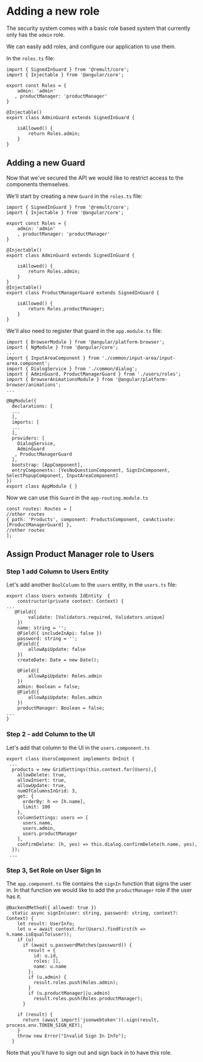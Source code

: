 # Adding a new role
The security system comes with a basic role based system that currently only has the `admin` role.

We can easily add roles, and configure our application to use them.

In the `roles.ts` file:
```ts{6}
import { SignedInGuard } from '@remult/core';
import { Injectable } from '@angular/core';

export const Roles = { 
    admin: 'admin'
   , productManager: 'productManager'
}

@Injectable()
export class AdminGuard extends SignedInGuard {

    isAllowed() {
        return Roles.admin;
    }
} 
```

## Adding a new Guard
Now that we've secured the API we would like to restrict access to the components themselves.

We'll start by creating a new `Guard` in the `roles.ts` file:
```ts{16-22}
import { SignedInGuard } from '@remult/core';
import { Injectable } from '@angular/core';

export const Roles = { 
    admin: 'admin'
    , productManager: 'productManager'
}

@Injectable()
export class AdminGuard extends SignedInGuard {

    isAllowed() {
        return Roles.admin;
    }
} 
@Injectable()
export class ProductManagerGuard extends SignedInGuard {

    isAllowed() {
        return Roles.productManager;
    }
} 
```

We'll also need to register that guard in the `app.module.ts` file:
```ts{20}
import { BrowserModule } from '@angular/platform-browser';
import { NgModule } from '@angular/core';
...
import { InputAreaComponent } from './common/input-area/input-area.component';
import { DialogService } from './common/dialog';
import { AdminGuard, ProductManagerGuard } from './users/roles';
import { BrowserAnimationsModule } from '@angular/platform-browser/animations';
...

@NgModule({
  declarations: [
  ...
  ],
  imports: [
  ...
  ],
  providers: [
    DialogService,
    AdminGuard
   , ProductManagerGuard
  ],
  bootstrap: [AppComponent],
  entryComponents: [YesNoQuestionComponent, SignInComponent, SelectPopupComponent, InputAreaComponent]
})
export class AppModule { }

```

Now we can use this `Guard` in the `app-routing.module.ts`
```ts{3}
const routes: Routes = [
//other routes
{ path: 'Products', component: ProductsComponent, canActivate: [ProductManagerGuard] },
//other routes
];
```

## Assign Product Manager role to Users

### Step 1 add Column to Users Entity
Let's add another `BoolColumn` to the `users` entity, in the `users.ts` file:
```ts{19-22}
export class Users extends IdEntity  {
    constructor(private context: Context) {
...
   @Field({
        validate: [Validators.required, Validators.unique]
    })
    name: string = '';
    @Field({ includeInApi: false })
    password: string = '';
    @Field({
        allowApiUpdate: false
    })
    createDate: Date = new Date();

    @Field({
        allowApiUpdate: Roles.admin
    })
    admin: Boolean = false;
    @Field({
        allowApiUpdate: Roles.admin
    })
    productManager: Boolean = false;
...
}
```

### Step 2 - add Column to the UI
Let's add that column to the UI in the `users.component.ts`
```ts{7,15}
export class UsersComponent implements OnInit {
 ...
  products = new GridSettings(this.context.for(Users),{
    allowDelete: true,
    allowInsert: true,
    allowUpdate: true,
    numOfColumnsInGrid: 3,
    get: {
      orderBy: h => [h.name],
      limit: 100
    },
    columnSettings: users => [
      users.name,
      users.admin,
      users.productManager
    ],
    confirmDelete: (h, yes) => this.dialog.confirmDelete(h.name, yes),
  });
 ...
```

### Step 3, Set Role on User Sign In

The `app.component.ts` file contains the `signIn` function that signs the user in. In that function we would like to add the `productManager` role if the user has it.
```ts{15-17}
@BackendMethod({ allowed: true })
  static async signIn(user: string, password: string, context?: Context) {
    let result: UserInfo;
    let u = await context.for(Users).findFirst(h => h.name.isEqualTo(user));
    if (u)
      if (await u.passwordMatches(password)) {
        result = {
          id: u.id,
          roles: [],
          name: u.name
        };
        if (u.admin) {
          result.roles.push(Roles.admin);
        }
        if (u.productManager||u.admin)
          result.roles.push(Roles.productManager);
      }

    if (result) {
      return (await import('jsonwebtoken')).sign(result, process.env.TOKEN_SIGN_KEY);
    }
    throw new Error("Invalid Sign In Info");
  }
```

Note that you'll have to sign out and sign back in to have this role.

